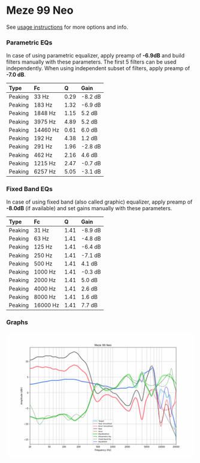 # Meze 99 Neo
See [usage instructions](https://github.com/jaakkopasanen/AutoEq#usage) for more options and info.

### Parametric EQs
In case of using parametric equalizer, apply preamp of **-6.9dB** and build filters manually
with these parameters. The first 5 filters can be used independently.
When using independent subset of filters, apply preamp of **-7.0 dB**.

| Type    | Fc       |    Q | Gain    |
|:--------|:---------|:-----|:--------|
| Peaking | 33 Hz    | 0.29 | -8.2 dB |
| Peaking | 183 Hz   | 1.32 | -6.9 dB |
| Peaking | 1848 Hz  | 1.15 | 5.2 dB  |
| Peaking | 3975 Hz  | 4.89 | 5.2 dB  |
| Peaking | 14460 Hz | 0.61 | 6.0 dB  |
| Peaking | 192 Hz   | 4.38 | 1.2 dB  |
| Peaking | 291 Hz   | 1.96 | -2.8 dB |
| Peaking | 462 Hz   | 2.16 | 4.6 dB  |
| Peaking | 1215 Hz  | 2.47 | -0.7 dB |
| Peaking | 6257 Hz  | 5.05 | -3.1 dB |

### Fixed Band EQs
In case of using fixed band (also called graphic) equalizer, apply preamp of **-8.0dB**
(if available) and set gains manually with these parameters.

| Type    | Fc       |    Q | Gain    |
|:--------|:---------|:-----|:--------|
| Peaking | 31 Hz    | 1.41 | -8.9 dB |
| Peaking | 63 Hz    | 1.41 | -4.8 dB |
| Peaking | 125 Hz   | 1.41 | -6.4 dB |
| Peaking | 250 Hz   | 1.41 | -7.1 dB |
| Peaking | 500 Hz   | 1.41 | 4.1 dB  |
| Peaking | 1000 Hz  | 1.41 | -0.3 dB |
| Peaking | 2000 Hz  | 1.41 | 5.0 dB  |
| Peaking | 4000 Hz  | 1.41 | 2.6 dB  |
| Peaking | 8000 Hz  | 1.41 | 1.6 dB  |
| Peaking | 16000 Hz | 1.41 | 7.7 dB  |

### Graphs
![](./Meze%2099%20Neo.png)